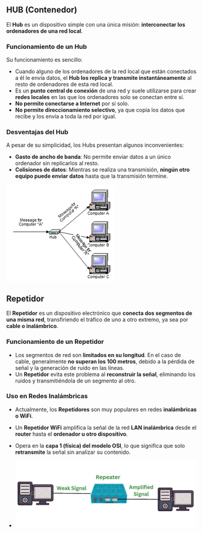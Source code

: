 ## HUB (Contenedor)

El **Hub** es un dispositivo simple con una única misión: **interconectar los ordenadores de una red local**.

### Funcionamiento de un Hub

Su funcionamiento es sencillo:

- Cuando alguno de los ordenadores de la red local que están conectados a él le envía datos, el **Hub los replica y transmite instantáneamente** al resto de ordenadores de esta red local.
- Es un **punto central de conexión** de una red y suele utilizarse para crear **redes locales** en las que los ordenadores solo se conectan entre sí.
- **No permite conectarse a Internet** por sí solo.
- **No permite direccionamiento selectivo**, ya que copia los datos que recibe y los envía a toda la red por igual.

### Desventajas del Hub

A pesar de su simplicidad, los Hubs presentan algunos inconvenientes:

- **Gasto de ancho de banda**: No permite enviar datos a un único ordenador sin replicarlos al resto.
- **Colisiones de datos**: Mientras se realiza una transmisión, **ningún otro equipo puede enviar datos** hasta que la transmisión termine.

![Descripcion de la imagen](assets/hub3.png)

## Repetidor

El **Repetidor** es un dispositivo electrónico que **conecta dos segmentos de una misma red**, transfiriendo el tráfico de uno a otro extremo, ya sea por **cable o inalámbrico**.

### Funcionamiento de un Repetidor

- Los segmentos de red son **limitados en su longitud**. En el caso de cable, generalmente **no superan los 100 metros**, debido a la pérdida de señal y la generación de ruido en las líneas.
- Un **Repetidor** evita este problema al **reconstruir la señal**, eliminando los ruidos y transmitiéndola de un segmento al otro.

### Uso en Redes Inalámbricas

- Actualmente, los **Repetidores** son muy populares en redes **inalámbricas o WiFi**.
- Un **Repetidor WiFi** amplifica la señal de la red **LAN inalámbrica** desde el **router** hasta el **ordenador u otro dispositivo**.
- Opera en la **capa 1 (física) del modelo OSI**, lo que significa que solo **retransmite** la señal sin analizar su contenido.

- ![Descripcion de la imagen](assets/repeater.jpg)

